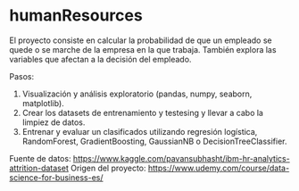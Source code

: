 # humanResources
El proyecto consiste en calcular la probabilidad de que un empleado se quede o se marche de la empresa en la que trabaja.
También explora las variables que afectan a la decisión del empleado.

Pasos:
1. Visualización y análisis exploratorio (pandas, numpy, seaborn, matplotlib).
2. Crear los datasets de entrenamiento y testesing y llevar a cabo la limpiez de datos.
3. Entrenar y evaluar un clasificados utilizando regresión logística, RandomForest, GradientBoosting, GaussianNB o DecisionTreeClassifier.

Fuente de datos: https://www.kaggle.com/pavansubhasht/ibm-hr-analytics-attrition-dataset
Origen del proyecto: https://www.udemy.com/course/data-science-for-business-es/
